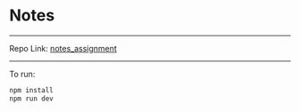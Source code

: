 # Notes
---
Repo Link: [notes_assignment](https://github.com/rheasan/notes_assignment)

---
To run: 
   ```bash
   npm install
   npm run dev
   ```